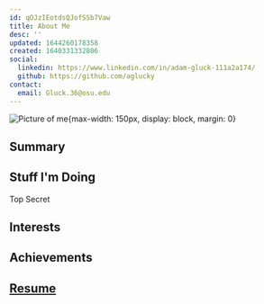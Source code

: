 ```yaml
---
id: qOJzIEotdsQJofSSb7Vaw
title: About Me
desc: ''
updated: 1644260178358
created: 1640331332806
social:
  linkedin: https://www.linkedin.com/in/adam-gluck-111a2a174/
  github: https://github.com/aglucky
contact:
  email: Gluck.36@osu.edu
---
```


![Picture of me](/assets/images/adam.jpg){max-width: 150px, display: block, margin: 0}
## Summary



## Stuff I'm Doing
Top Secret

## Interests

## Achievements

## [Resume](/assets/resume.pdf)






